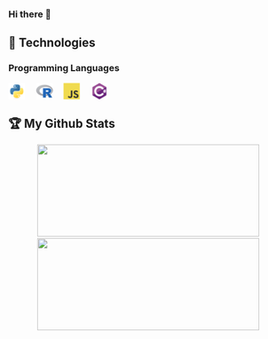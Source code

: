 ### Hi there 👋
## 🔮 Technologies
### Programming Languages
<div style="display:flex;" align="center">
<img src="https://raw.githubusercontent.com/devicons/devicon/master/icons/python/python-original.svg" width="30"/> 
&nbsp&nbsp&nbsp&nbsp&nbsp
<img src="https://raw.githubusercontent.com/devicons/devicon/master/icons/r/r-original.svg" width="30"/>
&nbsp&nbsp&nbsp&nbsp&nbsp
<img src="https://github.com/devicons/devicon/blob/master/icons/javascript/javascript-original.svg" width="30"/>
&nbsp&nbsp&nbsp&nbsp&nbsp
<img src="https://raw.githubusercontent.com/devicons/devicon/master/icons/csharp/csharp-original.svg" width="30"/>
</div>

## 🏆 My Github Stats

<div align="center">
<img src="https://github-readme-stats.vercel.app/api?username=mmhamdy&show_icons=true&theme=radical" width="400" height="166"/>
<img src="https://github-readme-stats.vercel.app/api/top-langs/?username=mmhamdy&layout=compact&theme=radical&hide=html,css,scss,jupyter%20notebook,matlab,tex,smarty&langs_count=4" width="400" height="166"/>
</div>

<!--
**mmhamdy/mmhamdy** is a ✨ _special_ ✨ repository because its `README.md` (this file) appears on your GitHub profile.

Here are some ideas to get you started:

- 🔭 I’m currently working on ...
- 🌱 I’m currently learning ...
- 👯 I’m looking to collaborate on ...
- 🤔 I’m looking for help with ...
- 💬 Ask me about ...
- 📫 How to reach me: ...
- 😄 Pronouns: ...
- ⚡ Fun fact: ...

[![trophy](https://github-profile-trophy.vercel.app/?username=mmhamdy&column=9&theme=onedark)](https://github.com/mmhamdy)
-->
